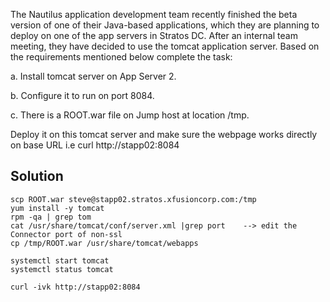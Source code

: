 The Nautilus application development team recently finished the beta version of one of their Java-based applications, which they are planning to deploy on one of the app servers in Stratos DC. After an internal team meeting, they have decided to use the tomcat application server. Based on the requirements mentioned below complete the task:

a. Install tomcat server on App Server 2.

b. Configure it to run on port 8084.

c. There is a ROOT.war file on Jump host at location /tmp.

Deploy it on this tomcat server and make sure the webpage works directly on base URL i.e curl http://stapp02:8084

## Solution

```
scp ROOT.war steve@stapp02.stratos.xfusioncorp.com:/tmp
yum install -y tomcat
rpm -qa | grep tom
cat /usr/share/tomcat/conf/server.xml |grep port    --> edit the Connector port of non-ssl
cp /tmp/ROOT.war /usr/share/tomcat/webapps

systemctl start tomcat
systemctl status tomcat

curl -ivk http://stapp02:8084
```
